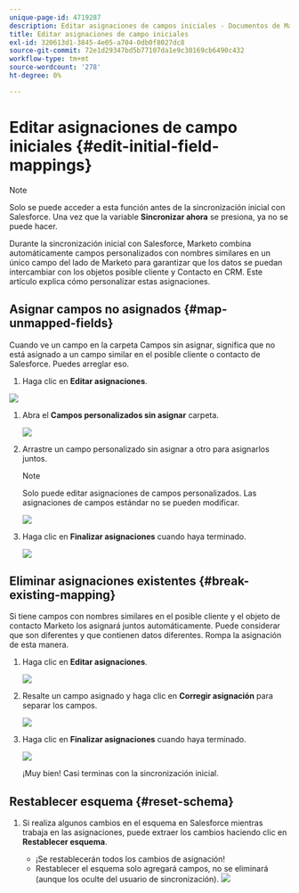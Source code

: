 ```yaml
---
unique-page-id: 4719287
description: Editar asignaciones de campos iniciales - Documentos de Marketo - Documentación del producto
title: Editar asignaciones de campo iniciales
exl-id: 320613d1-3845-4e05-a704-0db0f8027dc8
source-git-commit: 72e1d29347bd5b77107da1e9c30169cb6490c432
workflow-type: tm+mt
source-wordcount: '278'
ht-degree: 0%

---
```


# Editar asignaciones de campo iniciales {#edit-initial-field-mappings}

>[!NOTE]
>
>Solo se puede acceder a esta función antes de la sincronización inicial con Salesforce. Una vez que la variable **Sincronizar ahora** se presiona, ya no se puede hacer.

Durante la sincronización inicial con Salesforce, Marketo combina automáticamente campos personalizados con nombres similares en un único campo del lado de Marketo para garantizar que los datos se puedan intercambiar con los objetos posible cliente y Contacto en CRM. Este artículo explica cómo personalizar estas asignaciones.

## Asignar campos no asignados {#map-unmapped-fields}

Cuando ve un campo en la carpeta Campos sin asignar, significa que no está asignado a un campo similar en el posible cliente o contacto de Salesforce. Puedes arreglar eso.

1. Haga clic en **Editar asignaciones**.

![](assets/image2014-12-9-13-3a31-3a0.png)

1. Abra el **Campos personalizados sin asignar** carpeta.

   ![](assets/two.png)

1. Arrastre un campo personalizado sin asignar a otro para asignarlos juntos.

   >[!NOTE]
   >
   >Solo puede editar asignaciones de campos personalizados. Las asignaciones de campos estándar no se pueden modificar.

   ![](assets/three.png)

1. Haga clic en **Finalizar asignaciones** cuando haya terminado.

   ![](assets/four.png)

## Eliminar asignaciones existentes {#break-existing-mapping}

Si tiene campos con nombres similares en el posible cliente y el objeto de contacto Marketo los asignará juntos automáticamente. Puede considerar que son diferentes y que contienen datos diferentes. Rompa la asignación de esta manera.

1. Haga clic en **Editar asignaciones**.

   ![](assets/image2014-12-9-13-3a31-3a37.png)

1. Resalte un campo asignado y haga clic en **Corregir asignación** para separar los campos.

   ![](assets/image2014-12-9-13-3a31-3a47.png)

1. Haga clic en **Finalizar asignaciones** cuando haya terminado.

   ![](assets/image2014-12-9-13-3a31-3a58.png)

   ¡Muy bien! Casi terminas con la sincronización inicial.

## Restablecer esquema {#reset-schema}

1. Si realiza algunos cambios en el esquema en Salesforce mientras trabaja en las asignaciones, puede extraer los cambios haciendo clic en **Restablecer esquema**.

   * ¡Se restablecerán todos los cambios de asignación!
   * Restablecer el esquema solo agregará campos, no se eliminará (aunque los oculte del usuario de sincronización).
   ![](assets/image2014-12-9-13-3a32-3a8.png)
